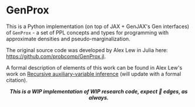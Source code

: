 # GenProx

This is a Python implementation (on top of JAX + GenJAX's Gen interfaces) of `GenProx` - a set of PPL concepts and types for programming with approximate densities and pseudo-marginalization.

The original source code was developed by Alex Lew in Julia here: https://github.com/probcomp/GenProx.jl.

A formal description of elements of this work can be found in Alex Lew's work on [Recursive auxiliary-variable inference](https://arxiv.org/abs/2203.02836) (will update with a formal citation).

<div align="center">
<b><i>
This is a WIP implementation of WIP research code, expect 🔪 edges, as always.
</i></b>
</div>
